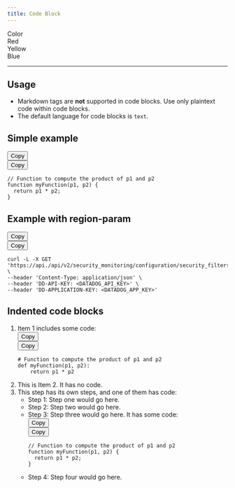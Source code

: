 ```yaml
---
title: Code Block
---
```

<div id="mdoc-selector"><div><div class="mdoc-pref__container"><div class="mdoc-pref__label">Color</div><div class="mdoc-pref__pill " data-pref-id="color" data-option-id="red">Red</div><div class="mdoc-pref__pill " data-pref-id="color" data-option-id="yellow">Yellow</div><div class="mdoc-pref__pill selected" data-pref-id="color" data-option-id="blue">Blue</div></div><hr /></div></div><div id="mdoc-content" class="customizable"><article>
  <h2 id="usage">Usage</h2>
  <ul>
    <li>
      Markdown tags are <strong>not</strong> supported in code blocks. Use only
      plaintext code within code blocks.
    </li>
    <li>The default language for code blocks is <code>text</code>.</li>
  </ul>
  <h2 id="simple-example">Simple example</h2>
  <div class="code-snippet-wrapper">
    <div class="code-filename-wrapper d-flex justify-content-end collapsible">
      <div class="js-code-block-visibility-toggle">
        <div class="chevron chevron-down d-none"></div>
        <div class="chevron chevron-up"></div>
      </div>
    </div>
    <div class="code-snippet">
      <div class="code-button-wrapper position-absolute">
        <button class="btn text-primary js-copy-button">Copy</button>
      </div>
      <div class="highlight code-snippet js-appended-copy-btn">
        <div class="code-button-wrapper position-absolute">
          <button class="btn text-primary js-copy-button">Copy</button>
        </div>
        <span>
          <pre
            tabindex="0"
            class="chroma"
          ><code><span class="line"><span class="cl"><span class="c1">// Function to compute the product of p1 and p2
</span></span></span><span class="line"><span class="cl"><span class="c1"></span><span class="kd">function</span> <span class="nx">myFunction</span><span class="p">(</span><span class="nx">p1</span><span class="p">,</span> <span class="nx">p2</span><span class="p">)</span> <span class="p">{</span>
</span></span><span class="line"><span class="cl">  <span class="k">return</span> <span class="nx">p1</span> <span class="o">*</span> <span class="nx">p2</span><span class="p">;</span>
</span></span><span class="line"><span class="cl"><span class="p">}</span>
</span></span></code></pre>
        </span>
      </div>
    </div>
  </div>
  <h2 id="example-with-region-param">Example with region-param</h2>
  <div class="code-snippet-wrapper">
    <div class="code-filename-wrapper d-flex justify-content-end collapsible">
      <div class="js-code-block-visibility-toggle">
        <div class="chevron chevron-down d-none"></div>
        <div class="chevron chevron-up"></div>
      </div>
    </div>
    <div class="code-snippet">
      <div class="code-button-wrapper position-absolute">
        <button class="btn text-primary js-copy-button">Copy</button>
      </div>
      <div class="highlight code-snippet js-appended-copy-btn">
        <div class="code-button-wrapper position-absolute">
          <button class="btn text-primary js-copy-button">Copy</button>
        </div>
        <span>
          <pre
            tabindex="0"
            class="chroma"
          ><code><span class="line"><span class="cl">curl -L -X GET <span class="s1">&#39;https://api.<code class="mdoc js-region-param region-param" data-region-param="dd_site"></code>/api/v2/security_monitoring/configuration/security_filters&#39;</span> <span class="se">\
</span></span></span><span class="line"><span class="cl"><span class="se"></span>--header <span class="s1">&#39;Content-Type: application/json&#39;</span> <span class="se">\
</span></span></span><span class="line"><span class="cl"><span class="se"></span>--header <span class="s1">&#39;DD-API-KEY: &lt;DATADOG_API_KEY&gt;&#39;</span> <span class="se">\
</span></span></span><span class="line"><span class="cl"><span class="se"></span>--header <span class="s1">&#39;DD-APPLICATION-KEY: &lt;DATADOG_APP_KEY&gt;&#39;</span>
</span></span></code></pre>
        </span>
      </div>
    </div>
  </div>
  <h2 id="indented-code-blocks">Indented code blocks</h2>
  <ol>
    <li>
      Item 1 includes some code:
      <div class="code-snippet-wrapper">
        <div
          class="code-filename-wrapper d-flex justify-content-end collapsible"
        >
          <div class="js-code-block-visibility-toggle">
            <div class="chevron chevron-down d-none"></div>
            <div class="chevron chevron-up"></div>
          </div>
        </div>
        <div class="code-snippet">
          <div class="code-button-wrapper position-absolute">
            <button class="btn text-primary js-copy-button">Copy</button>
          </div>
          <div class="highlight code-snippet js-appended-copy-btn">
            <div class="code-button-wrapper position-absolute">
              <button class="btn text-primary js-copy-button">Copy</button>
            </div>
            <span>
              <pre
                tabindex="0"
                class="chroma"
              ><code><span class="line"><span class="cl"><span class="c1"># Function to compute the product of p1 and p2</span>
</span></span><span class="line"><span class="cl"><span class="k">def</span> <span class="nf">myFunction</span><span class="p">(</span><span class="n">p1</span><span class="p">,</span> <span class="n">p2</span><span class="p">):</span>
</span></span><span class="line"><span class="cl">    <span class="k">return</span> <span class="n">p1</span> <span class="o">*</span> <span class="n">p2</span>
</span></span></code></pre>
            </span>
          </div>
        </div>
      </div>
    </li>
    <li>This is Item 2. It has no code.</li>
    <li>
      This step has its own steps, and one of them has code:
      <ul>
        <li>Step 1: Step one would go here.</li>
        <li>Step 2: Step two would go here.</li>
        <li>
          Step 3: Step three would go here. It has some code:
          <div class="code-snippet-wrapper">
            <div
              class="code-filename-wrapper d-flex justify-content-end collapsible"
            >
              <div class="js-code-block-visibility-toggle">
                <div class="chevron chevron-down d-none"></div>
                <div class="chevron chevron-up"></div>
              </div>
            </div>
            <div class="code-snippet">
              <div class="code-button-wrapper position-absolute">
                <button class="btn text-primary js-copy-button">Copy</button>
              </div>
              <div class="highlight code-snippet js-appended-copy-btn">
                <div class="code-button-wrapper position-absolute">
                  <button class="btn text-primary js-copy-button">Copy</button>
                </div>
                <span>
                  <pre
                    tabindex="0"
                    class="chroma"
                  ><code><span class="line"><span class="cl"><span class="c1">// Function to compute the product of p1 and p2
</span></span></span><span class="line"><span class="cl"><span class="c1"></span><span class="kd">function</span> <span class="nx">myFunction</span><span class="p">(</span><span class="nx">p1</span><span class="p">,</span> <span class="nx">p2</span><span class="p">)</span> <span class="p">{</span>
</span></span><span class="line"><span class="cl">  <span class="k">return</span> <span class="nx">p1</span> <span class="o">*</span> <span class="nx">p2</span><span class="p">;</span>
</span></span><span class="line"><span class="cl"><span class="p">}</span>
</span></span></code></pre>
                </span>
              </div>
            </div>
          </div>
        </li>
        <li>Step 4: Step four would go here.</li>
      </ul>
    </li>
  </ol>
</article>
</div>
<div x-init='const initPage = () => { clientPrefsManager.initialize({    pagePrefsConfig: [{"n":"Color","i":"color","o":"primary_color_options"}],    prefOptionsConfig: {"primary_color_options":[{"n":"Red","i":"red"},{"n":"Yellow","i":"yellow"},{"n":"Blue","d":true,"i":"blue"}]},    selectedValsByPrefId: {"color":"blue"},    ifFunctionsByRef: {}  });};if (document.readyState === "complete" || document.readyState === "interactive") {  setTimeout(initPage, 1);} else {  document.addEventListener("DOMContentLoaded", initPage);}'></div>